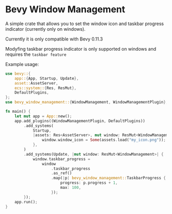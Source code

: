 # Bevy Window Management

A simple crate that allows you to set the window icon and taskbar progress indicator (currently only on windows).

Currently it is only compatible with Bevy 0.11.3

Modyfing taskbar progress indicator is only supported on windows and requires the `taskbar feature`

Example usage:
```rs
use bevy::{
    app::{App, Startup, Update},
    asset::AssetServer,
    ecs::system::{Res, ResMut},
    DefaultPlugins,
};
use bevy_window_management::{WindowManagement, WindowManagementPlugin};

fn main() {
    let mut app = App::new();
    app.add_plugins((WindowManagementPlugin, DefaultPlugins))
        .add_systems(
            Startup,
            |assets: Res<AssetServer>, mut window: ResMut<WindowManagement>| {
                window.window_icon = Some(assets.load("my_icon.png"));
            },
        )
        .add_systems(Update, |mut window: ResMut<WindowManagement>| {
            window.taskbar_progress =
                window
                    .taskbar_progress
                    .as_ref()
                    .map(|p| bevy_window_management::TaskbarProgress {
                        progress: p.progress + 1,
                        max: 100,
                    });
        });
    app.run();
}
```